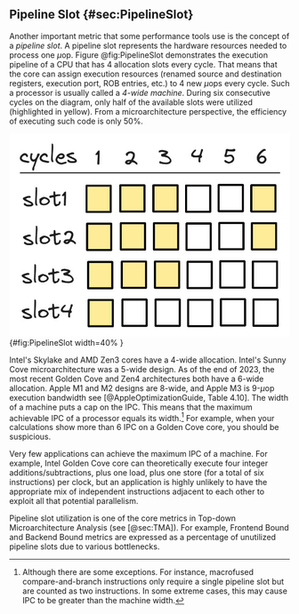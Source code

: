 ## Pipeline Slot {#sec:PipelineSlot}

Another important metric that some performance tools use is the concept of a *pipeline slot*. A pipeline slot represents the hardware resources needed to process one $\mu$op. Figure @fig:PipelineSlot demonstrates the execution pipeline of a CPU that has 4 allocation slots every cycle. That means that the core can assign execution resources (renamed source and destination registers, execution port, ROB entries, etc.) to 4 new $\mu$ops every cycle. Such a processor is usually called a *4-wide machine*. During six consecutive cycles on the diagram, only half of the available slots were utilized (highlighted in yellow). From a microarchitecture perspective, the efficiency of executing such code is only 50%.

![Pipeline diagram of a 4-wide CPU.](../../img/terms-and-metrics/PipelineSlot.jpg){#fig:PipelineSlot width=40% }

Intel's Skylake and AMD Zen3 cores have a 4-wide allocation. Intel's Sunny Cove microarchitecture was a 5-wide design. As of the end of 2023, the most recent Golden Cove and Zen4 architectures both have a 6-wide allocation. Apple M1 and M2 designs are 8-wide, and Apple M3 is 9-$\mu$op execution bandwidth see [@AppleOptimizationGuide, Table 4.10]. The width of a machine puts a cap on the IPC. This means that the maximum achievable IPC of a processor equals its width.[^2] For example, when your calculations show more than 6 IPC on a Golden Cove core, you should be suspicious.

Very few applications can achieve the maximum IPC of a machine. For example, Intel Golden Cove core can theoretically execute four integer additions/subtractions, plus one load, plus one store (for a total of six instructions) per clock, but an application is highly unlikely to have the appropriate mix of independent instructions adjacent to each other to exploit all that potential parallelism.

Pipeline slot utilization is one of the core metrics in Top-down Microarchitecture Analysis (see [@sec:TMA]). For example, Frontend Bound and Backend Bound metrics are expressed as a percentage of unutilized pipeline slots due to various bottlenecks.

[^2]: Although there are some exceptions. For instance, macrofused compare-and-branch instructions only require a single pipeline slot but are counted as two instructions. In some extreme cases, this may cause IPC to be greater than the machine width.
